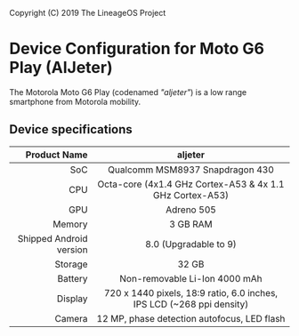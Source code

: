 Copyright (C) 2019 The LineageOS Project

Device Configuration for Moto G6 Play (AlJeter)
==================================================

The Motorola Moto G6 Play (codenamed _"aljeter"_) is a low range smartphone from Motorola mobility.

## Device specifications

| Product Name | aljeter                                         |
| -----------: | :----------------------------------------------:|
| SoC          | Qualcomm MSM8937 Snapdragon 430                 |
| CPU          | Octa-core (4x1.4 GHz Cortex-A53 & 4x 1.1 GHz Cortex-A53)  |
| GPU          | Adreno 505                                      |
| Memory       | 3 GB RAM                                        |
| Shipped Android version | 8.0 (Upgradable to 9)                |
| Storage      | 32 GB                                           |
| Battery      | Non-removable Li-Ion 4000 mAh                   |
| Display      | 720 x 1440 pixels, 18:9 ratio, 6.0 inches, IPS LCD (~268 ppi density)            |
| Camera       | 12 MP, phase detection autofocus, LED flash     |


